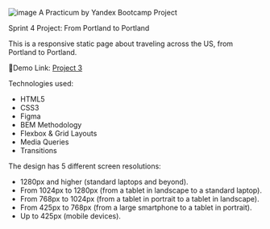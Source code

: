 ![image](https://drive.google.com/file/d/18WuV0u9EWW0x98_7mStJ5TxdFlzM3J_k/view?usp=sharing)
 A Practicum by Yandex Bootcamp Project

Sprint 4 Project: From Portland to Portland

This is a responsive static page about traveling across the US, from Portland to Portland. 

:link:Demo Link: [Project 3](https://jmmoseley.github.io/web_project_3/)

Technologies used:
* HTML5
* CSS3 
* Figma
* BEM Methodology
* Flexbox & Grid Layouts
* Media Queries
* Transitions

The design has 5 different screen resolutions:
*	1280px and higher (standard laptops and beyond).
*	From 1024px to 1280px (from a tablet in landscape to a standard laptop).
*	From 768px to 1024px (from a tablet in portrait to a tablet in landscape).
*	From 425px to 768px (from a large smartphone to a tablet in portrait).
*	Up to 425px (mobile devices).

